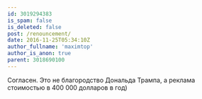 ```yaml
---
id: 3019294383
is_spam: false
is_deleted: false
post: /renouncement/
date: 2016-11-25T05:34:10Z
author_fullname: 'maximtop'
author_is_anon: true
parent: 3018690100
---
```


<p>Согласен. Это не благородство Дональда Трампа, а реклама стоимостью в 400 000 долларов в год)</p>
